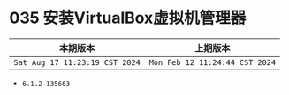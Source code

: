 # 035 安装VirtualBox虚拟机管理器

|本期版本| 上期版本
|:---:|:---:
`Sat Aug 17 11:23:19 CST 2024` | `Mon Feb 12 11:24:44 CST 2024`

* `6.1.2-135663`